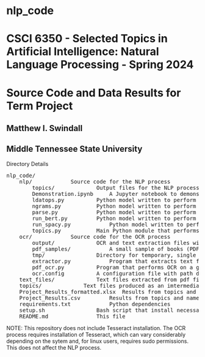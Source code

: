 # nlp_code

<h1>CSCI 6350 - Selected Topics in Artificial Intelligence: Natural Language Processing - Spring 2024</h1>
<h1>Source Code and Data Results for Term Project</h1>
<h2>Matthew I. Swindall</h2>
<h2>Middle Tennessee State University</h2>

<p>
Directory Details
<pre>
nlp_code/
    nlp/			Source code for the NLP process
        topics/				Output files for the NLP process are saved to this directory
        Demonstration.ipynb		A Jupyter notebook to demonstrates the individual python modules developed for this project
        ldatops.py			Python model written to perform topic extraction using Latend Dirichlet Association
        ngrams.py			Python model written to perform topic extraction using N-gram models
        parse.py			Python model written to perform pre-processing of text files
        run_bert.py			Python model written to perform topic extraction using BERTopic
        run_spacy.py			Python model written to perform Named Entity Recognition using the spaCy library
        topics.py			Main Python module that performs all NER and topic extraction. Executed as < python topics.py path_to_pdf_file >
    ocr/			Source code for the OCR process
        output/				OCR and text extraction files will be output to this directory
        pdf_samples/			A small sample of books (PDF files) from the corpus
        tmp/				Directory for temporary, single page PDF files. Necessary for the OCR process. If dir is deleted, OCR will fail
        extractor.py			Program that extracts text from PDF files after the OCR process. Executed as < python extractor path_to_pdf_file >
        pdf_ocr.py			Program that performs OCR on a given PDF file. Executed as < python pdf_ocr.py path_to_pdf_file >
        ocr.config			A configuration file with path details. Current paths are relative
    text_files/				Text files extracted from pdf files after the OCR process
    topics/				Text files produced as an imtermediate step of processing. One file for each book containing the model outputs
    Project_Results_formatted.xlsx	Results from topics and named enteties extraction from book corpus. Formatted for easier inspection
    Project_Results.csv			Results from topics and named enteties extraction from book corpus
    requirements.txt			Python dependencies
    setup.sh				Bash script that install necessary dependencies (Except for Tesseract) Executed as < ./setup.sh >
    README.md				This file
</pre>
NOTE: This repository does not include Tesseract installation. The OCR process requires installation of Tesseract, which can vary considerably 
depending on the sytem and, for linux users, requires sudo permissions. This does not affect the NLP process.
</p>